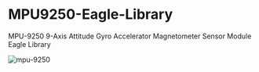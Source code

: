 # MPU9250-Eagle-Library
MPU-9250 9-Axis Attitude Gyro Accelerator Magnetometer Sensor Module Eagle Library

![mpu-9250](https://user-images.githubusercontent.com/64265169/109799435-1a353800-7c2d-11eb-874f-1515b8ed1048.png)

